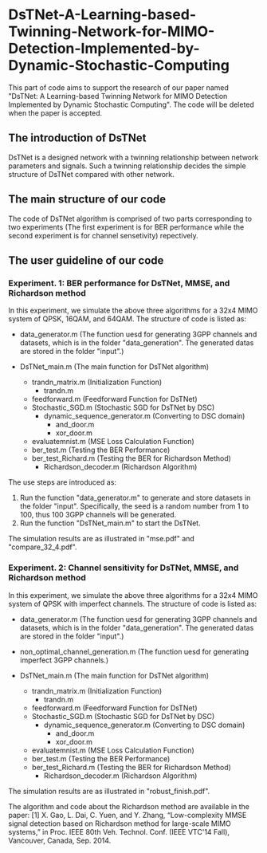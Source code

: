# DsTNet-A-Learning-based-Twinning-Network-for-MIMO-Detection-Implemented-by-Dynamic-Stochastic-Computing
This part of code aims to support the research of our paper named "DsTNet: A Learning-based Twinning Network for MIMO Detection Implemented by Dynamic Stochastic Computing". The code will be deleted when the paper is accepted.
## The introduction of DsTNet
DsTNet is a designed network with a twinning relationship between network parameters and signals. Such a twinning relationship decides the simple structure of DsTNet compared with other network.
## The main structure of our code
The code of DsTNet algorithm is comprised of two parts corresponding to two experiments (The first experiment is for BER performance while the second experiment is for channel sensetivity) repectively.
## The user guideline of our code
### Experiment. 1: BER performance for DsTNet, MMSE, and Richardson method
In this experiment, we simulate the above three algorithms for a 32x4 MIMO system of QPSK, 16QAM, and 64QAM. The structure of code is listed as:

- data_generator.m (The function uesd for generating 3GPP channels and datasets, which is in the folder "data_generation". The generated datas are stored in the folder "input".)

- DsTNet_main.m (The main function for DsTNet algorithm)
    - trandn_matrix.m (Initialization Function)
        - trandn.m
    - feedforward.m (Feedforward Function for DsTNet)
    - Stochastic_SGD.m (Stochastic SGD for DsTNet by DSC)
        - dynamic_sequence_generator.m (Converting to DSC domain)
            - and_door.m
            - xor_door.m
    - evaluatemnist.m (MSE Loss Calculation Function)
    - ber_test.m (Testing the BER Performance)
    - ber_test_Richard.m (Testing the BER for Richardson Method)
        - Richardson_decoder.m (Richardson Algorithm)

The use steps are introduced as:
1. Run the function "data_generator.m" to generate and store datasets in the folder "input". Specifically, the seed is a random number from 1 to 100, thus 100 3GPP channels will be generated.
2. Run the function "DsTNet_main.m" to start the DsTNet.

The simulation results are as illustrated in "mse.pdf" and "compare_32_4.pdf".

### Experiment. 2: Channel sensitivity for DsTNet, MMSE, and Richardson method
In this experiment, we simulate the above three algorithms for a 32x4 MIMO system of QPSK with imperfect channels. The structure of code is listed as:

- data_generator.m (The function uesd for generating 3GPP channels and datasets, which is in the folder "data_generation". The generated datas are stored in the folder "input".)

- non_optimal_channel_generation.m (The function uesd for generating imperfect 3GPP channels.)

- DsTNet_main.m (The main function for DsTNet algorithm)
    - trandn_matrix.m (Initialization Function)
        - trandn.m
    - feedforward.m (Feedforward Function for DsTNet)
    - Stochastic_SGD.m (Stochastic SGD for DsTNet by DSC)
        - dynamic_sequence_generator.m (Converting to DSC domain)
            - and_door.m
            - xor_door.m
    - evaluatemnist.m (MSE Loss Calculation Function)
    - ber_test.m (Testing the BER Performance)
    - ber_test_Richard.m (Testing the BER for Richardson Method)
        - Richardson_decoder.m (Richardson Algorithm)


The simulation results are as illustrated in "robust_finish.pdf".

The algorithm and code about the Richardson method are available in the paper:
[1]  X. Gao, L. Dai, C. Yuen, and Y. Zhang, “Low-complexity MMSE signal detection based on Richardson method for large-scale MIMO systems,” in Proc. IEEE 80th Veh. Technol. Conf. (IEEE VTC'14 Fall), Vancouver, Canada, Sep. 2014.
